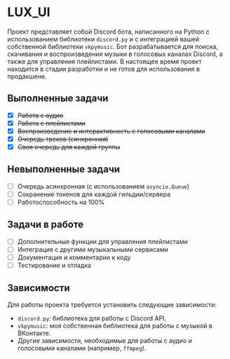 # LUX_UI

Проект представляет собой Discord бота, написанного на Python с использованием библиотеки `discord.py` и с интеграцией вашей собственной библиотеки `vkpymusic`. Бот разрабатывается для поиска, скачивания и воспроизведения музыки в голосовых каналах Discord, а также для управления плейлистами. В настоящее время проект находится в стадии разработки и не готов для использования в продакшене.

## Выполненные задачи

- [x] ~~Работа с аудио~~
- [x] ~~Работа с плейлистами~~
- [x] ~~Воспроизведение и интерактивность с голосовыми каналами~~
- [x] ~~Очередь треков (синхронная)~~
- [x] ~~Своя очередь для каждой группы~~

## Невыполненные задачи

- [ ] Очередь асинхронная (с использованием `asyncio.Queue`)
- [ ] Сохранение токенов для каждой гильдии/сервера
- [ ] Работоспособность на 100%

## Задачи в работе

- [ ] Дополнительные функции для управления плейлистами
- [ ] Интеграция с другими музыкальными сервисами
- [ ] Документация и комментарии к коду
- [ ] Тестирование и отладка

## Зависимости

Для работы проекта требуется установить следующие зависимости:

- `discord.py`: библиотека для работы с Discord API.
- `vkpymusic`: моя собственная библиотека для работы с музыкой в ВКонтакте.
- Другие зависимости, необходимые для работы с аудио и голосовыми каналами (например, `ffmpeg`).
